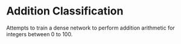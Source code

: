 # Addition Classification
Attempts to train a dense network to perform addition arithmetic for integers between 0 to 100.
